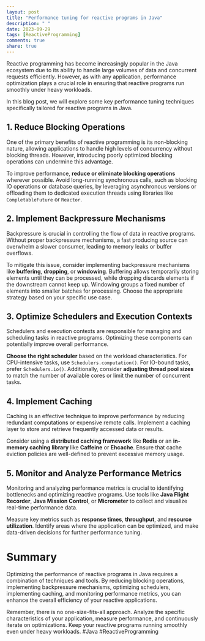 ```yaml
---
layout: post
title: "Performance tuning for reactive programs in Java"
description: " "
date: 2023-09-29
tags: [ReactiveProgramming]
comments: true
share: true
---
```


Reactive programming has become increasingly popular in the Java ecosystem due to its ability to handle large volumes of data and concurrent requests efficiently. However, as with any application, performance optimization plays a crucial role in ensuring that reactive programs run smoothly under heavy workloads.

In this blog post, we will explore some key performance tuning techniques specifically tailored for reactive programs in Java.

## 1. Reduce Blocking Operations

One of the primary benefits of reactive programming is its non-blocking nature, allowing applications to handle high levels of concurrency without blocking threads. However, introducing poorly optimized blocking operations can undermine this advantage.

To improve performance, **reduce or eliminate blocking operations** wherever possible. Avoid long-running synchronous calls, such as blocking IO operations or database queries, by leveraging asynchronous versions or offloading them to dedicated execution threads using libraries like `CompletableFuture` or `Reactor`.

## 2. Implement Backpressure Mechanisms

Backpressure is crucial in controlling the flow of data in reactive programs. Without proper backpressure mechanisms, a fast producing source can overwhelm a slower consumer, leading to memory leaks or buffer overflows.

To mitigate this issue, consider implementing backpressure mechanisms like **buffering**, **dropping**, or **windowing**. Buffering allows temporarily storing elements until they can be processed, while dropping discards elements if the downstream cannot keep up. Windowing groups a fixed number of elements into smaller batches for processing. Choose the appropriate strategy based on your specific use case.

## 3. Optimize Schedulers and Execution Contexts

Schedulers and execution contexts are responsible for managing and scheduling tasks in reactive programs. Optimizing these components can potentially improve overall performance.

**Choose the right scheduler** based on the workload characteristics. For CPU-intensive tasks, use `Schedulers.computation()`. For IO-bound tasks, prefer `Schedulers.io()`. Additionally, consider **adjusting thread pool sizes** to match the number of available cores or limit the number of concurrent tasks.

## 4. Implement Caching

Caching is an effective technique to improve performance by reducing redundant computations or expensive remote calls. Implement a caching layer to store and retrieve frequently accessed data or results.

Consider using a **distributed caching framework** like **Redis** or an **in-memory caching library** like **Caffeine** or **Ehcache**. Ensure that cache eviction policies are well-defined to prevent excessive memory usage.

## 5. Monitor and Analyze Performance Metrics

Monitoring and analyzing performance metrics is crucial to identifying bottlenecks and optimizing reactive programs. Use tools like **Java Flight Recorder**, **Java Mission Control**, or **Micrometer** to collect and visualize real-time performance data.

Measure key metrics such as **response times**, **throughput**, and **resource utilization**. Identify areas where the application can be optimized, and make data-driven decisions for further performance tuning.

# Summary

Optimizing the performance of reactive programs in Java requires a combination of techniques and tools. By reducing blocking operations, implementing backpressure mechanisms, optimizing schedulers, implementing caching, and monitoring performance metrics, you can enhance the overall efficiency of your reactive applications.

Remember, there is no one-size-fits-all approach. Analyze the specific characteristics of your application, measure performance, and continuously iterate on optimizations. Keep your reactive programs running smoothly even under heavy workloads. #Java #ReactiveProgramming